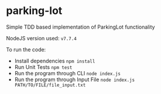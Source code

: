 # parking-lot
Simple TDD based implementation of ParkingLot functionality

NodeJS version used: `v7.7.4`

To run the code:
* Install dependencies
`npm install`
* Run Unit Tests
`npm test`
* Run the program through CLI
`node index.js`
* Run the program through Input File
`node index.js PATH/TO/FILE/file_input.txt`
